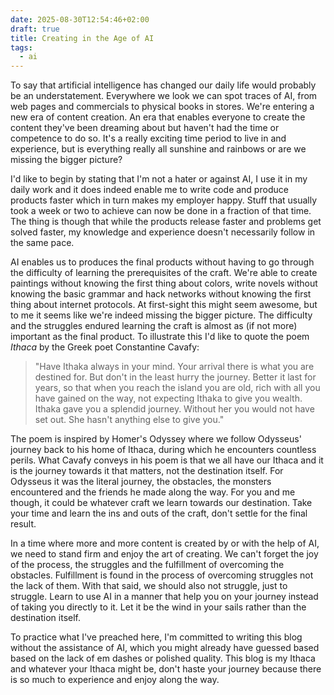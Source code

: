 ```yaml
---
date: 2025-08-30T12:54:46+02:00
draft: true
title: Creating in the Age of AI
tags:
  - ai
---
```

To say that artificial intelligence has changed our daily life would probably be an understatement. Everywhere we look we can spot traces of AI, from web pages and commercials to physical books in stores. We're entering a new era of content creation. An era that enables everyone to create the content they've been dreaming about but haven't had the time or competence to do so. It's a really exciting time period to live in and experience, but is everything really all sunshine and rainbows or are we missing the bigger picture?

I'd like to begin by stating that I'm not a hater or against AI, I use it in my daily work and it does indeed enable me to write code and produce products faster which in turn makes my employer happy. Stuff that usually took a week or two to achieve can now be done in a fraction of that time. The thing is though that while the products release faster and problems get solved faster, my knowledge and experience doesn't necessarily follow in the same pace. 

AI enables us to produces the final products without having to go through the difficulty of learning the prerequisites of the craft. We're able to create paintings without knowing the first thing about colors, write novels without knowing the basic grammar and hack networks without knowing the first thing about internet protocols. At first-sight this might seem awesome, but to me it seems like we're indeed missing the bigger picture. The difficulty and the struggles endured learning the craft is almost as (if not more) important as the final product. To illustrate this I'd like to quote the poem *Ithaca* by the Greek poet Constantine Cavafy:

> "Have Ithaka always in your mind. Your arrival there is what you are destined for. But don't in the least hurry the journey. Better it last for years, so that when you reach the island you are old, rich with all you have gained on the way, not expecting Ithaka to give you wealth. Ithaka gave you a splendid journey. Without her you would not have set out. She hasn't anything else to give you."

The poem is inspired by Homer's Odyssey where we follow Odysseus' journey back to his home of Ithaca, during which he encounters countless perils. What Cavafy conveys in his poem is that we all have our Ithaca and it is the journey towards it that matters, not the destination itself. For Odysseus it was the literal journey, the obstacles, the monsters encountered and the friends he made along the way. For you and me though, it could be whatever craft we learn towards our destination. Take your time and learn the ins and outs of the craft, don't settle for the final result. 

In a time where more and more content is created by or with the help of AI, we need to stand firm and enjoy the art of creating. We can't forget the joy of the process, the struggles and the fulfillment of overcoming the obstacles. Fulfillment is found in the process of overcoming struggles not the lack of them. With that said, we should also not struggle, just to struggle. Learn to use AI in a manner that help you on your journey instead of taking you directly to it. Let it be the wind in your sails rather than the destination itself. 

To practice what I've preached here, I'm committed to writing this blog without the assistance of AI, which you might already have guessed based based on the lack of em dashes or polished quality. This blog is my Ithaca and whatever your Ithaca might be, don't haste your journey because there is so much to experience and enjoy along the way.
